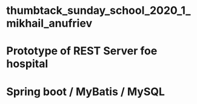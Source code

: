 # thumbtack_sunday_school_2020_1_mikhail_anufriev
# Prototype of REST Server foe hospital 
# Spring boot / MyBatis / MySQL

